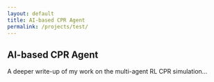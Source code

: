 ```yaml
---
layout: default
title: AI‐based CPR Agent
permalink: /projects/test/
---
```


## AI-based CPR Agent

A deeper write-up of my work on the multi-agent RL CPR simulation…
